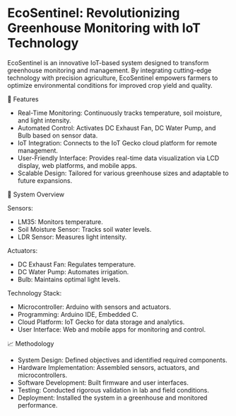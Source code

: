 # EcoSentinel: Revolutionizing Greenhouse Monitoring with IoT Technology

EcoSentinel is an innovative IoT-based system designed to transform greenhouse monitoring and management. By integrating cutting-edge technology with precision agriculture, EcoSentinel empowers farmers to optimize environmental conditions for improved crop yield and quality.

🌟 Features
- Real-Time Monitoring: Continuously tracks temperature, soil moisture, and light intensity.
- Automated Control: Activates DC Exhaust Fan, DC Water Pump, and Bulb based on sensor data.
- IoT Integration: Connects to the IoT Gecko cloud platform for remote management.
- User-Friendly Interface: Provides real-time data visualization via LCD display, web platforms, and mobile apps.
- Scalable Design: Tailored for various greenhouse sizes and adaptable to future expansions.

🔧 System Overview

Sensors:
- LM35: Monitors temperature.
- Soil Moisture Sensor: Tracks soil water levels.
- LDR Sensor: Measures light intensity.

Actuators:
- DC Exhaust Fan: Regulates temperature.
- DC Water Pump: Automates irrigation.
- Bulb: Maintains optimal light levels.

Technology Stack:
- Microcontroller: Arduino with sensors and actuators.
- Programming: Arduino IDE, Embedded C.
- Cloud Platform: IoT Gecko for data storage and analytics.
- User Interface: Web and mobile apps for monitoring and control.

📈 Methodology
- System Design: Defined objectives and identified required components.
- Hardware Implementation: Assembled sensors, actuators, and microcontrollers.
- Software Development: Built firmware and user interfaces.
- Testing: Conducted rigorous validation in lab and field conditions.
- Deployment: Installed the system in a greenhouse and monitored performance.
